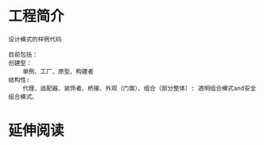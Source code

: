 # 工程简介
    设计模式的样例代码

    目前包括：
    创建型：
        单例、工厂、原型、构建者
    结构性:
        代理、适配器、装饰者、桥接、外观（门面）、组合（部分整体）: 透明组合模式and安全组合模式、
# 延伸阅读

